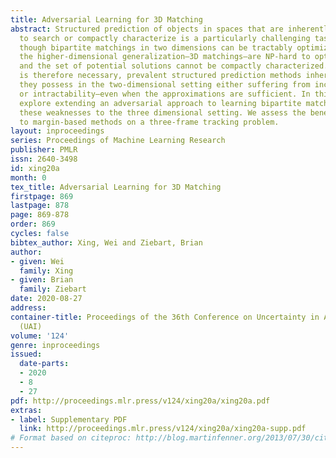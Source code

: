 ```yaml
---
title: Adversarial Learning for 3D Matching
abstract: Structured prediction of objects in spaces that are inherently difficult
  to search or compactly characterize is a particularly challenging task. For example,
  though bipartite matchings in two dimensions can be tractably optimized and learned,
  the higher-dimensional generalization—3D matchings—are NP-hard to optimally obtain
  and the set of potential solutions cannot be compactly characterized. Though approximation
  is therefore necessary, prevalent structured prediction methods inherit the weaknesses
  they possess in the two-dimensional setting either suffering from inconsistency
  or intractability—even when the approximations are sufficient. In this paper, we
  explore extending an adversarial approach to learning bipartite matchings that avoids
  these weaknesses to the three dimensional setting. We assess the benefits compared
  to margin-based methods on a three-frame tracking problem.
layout: inproceedings
series: Proceedings of Machine Learning Research
publisher: PMLR
issn: 2640-3498
id: xing20a
month: 0
tex_title: Adversarial Learning for 3D Matching
firstpage: 869
lastpage: 878
page: 869-878
order: 869
cycles: false
bibtex_author: Xing, Wei and Ziebart, Brian
author:
- given: Wei
  family: Xing
- given: Brian
  family: Ziebart
date: 2020-08-27
address: 
container-title: Proceedings of the 36th Conference on Uncertainty in Artificial Intelligence
  (UAI)
volume: '124'
genre: inproceedings
issued:
  date-parts:
  - 2020
  - 8
  - 27
pdf: http://proceedings.mlr.press/v124/xing20a/xing20a.pdf
extras:
- label: Supplementary PDF
  link: http://proceedings.mlr.press/v124/xing20a/xing20a-supp.pdf
# Format based on citeproc: http://blog.martinfenner.org/2013/07/30/citeproc-yaml-for-bibliographies/
---
```

